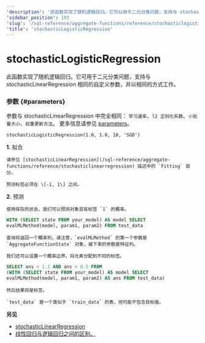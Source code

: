 ```yaml
---
'description': '该函数实现了随机逻辑回归。它可以用于二元分类问题，支持与 stochasticLinearRegression 相同的自定义参数，并且工作方式相同。'
'sidebar_position': 193
'slug': '/sql-reference/aggregate-functions/reference/stochasticlogisticregression'
'title': 'stochasticLogisticRegression'
---
```



# stochasticLogisticRegression

此函数实现了随机逻辑回归。它可用于二元分类问题，支持与 stochasticLinearRegression 相同的自定义参数，并以相同的方式工作。

### 参数 {#parameters}

参数与 stochasticLinearRegression 中完全相同：
`学习速率`、`l2 正则化系数`、`小批量大小`、`权重更新方法`。
更多信息请参见 [parameters](../reference/stochasticlinearregression.md/#parameters)。

```text
stochasticLogisticRegression(1.0, 1.0, 10, 'SGD')
```

**1.** 拟合

<!-- -->

    请参见 [stochasticLinearRegression](/sql-reference/aggregate-functions/reference/stochasticlinearregression) 描述中的 `Fitting` 部分。

    预测标签必须在 \[-1, 1\] 之间。

**2.** 预测

<!-- -->

    使用保存的状态，我们可以预测对象具有标签 `1` 的概率。

```sql
WITH (SELECT state FROM your_model) AS model SELECT
evalMLMethod(model, param1, param2) FROM test_data
```

    查询将返回一个概率列。请注意，`evalMLMethod` 的第一个参数是 `AggregateFunctionState` 对象，接下来的参数是特征列。

    我们还可以设置一个概率边界，将元素分配到不同的标签。

```sql
SELECT ans < 1.1 AND ans > 0.5 FROM
(WITH (SELECT state FROM your_model) AS model SELECT
evalMLMethod(model, param1, param2) AS ans FROM test_data)
```

    然后结果将是标签。

    `test_data` 是一个类似于 `train_data` 的表，但可能不包含目标值。

**另见**

- [stochasticLinearRegression](/sql-reference/aggregate-functions/reference/stochasticlogisticregression)
- [线性回归与逻辑回归之间的区别。](https://stackoverflow.com/questions/12146914/what-is-the-difference-between-linear-regression-and-logistic-regression)
